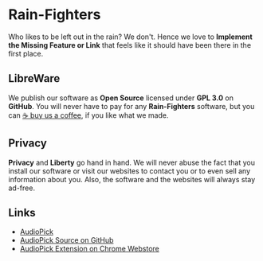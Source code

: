 # Rain-Fighters
Who likes to be left out in the rain? We don't. Hence we love to **Implement the Missing Feature or Link** that feels like it should have been there in the first place.

## LibreWare
We publish our software as **Open Source** licensed under **GPL 3.0** on **GitHub**. You will never have to pay for any **Rain-Fighters** software, but you can [&#9749;&nbsp;buy us a coffee](https://www.buymeacoffee.com/rainfighters), if you like what we made.

## Privacy
**Privacy** and **Liberty** go hand in hand. We will never abuse the fact that you install our software or visit our websites to contact you or to even sell any information about you. Also, the software and the websites will always stay ad-free.

## Links
 - [AudioPick](https://rain-fighters.github.io/AudioPick/)
 - [AudioPick Source on GitHub](https://github.com/rain-fighters/AudioPick/)
 - [AudioPick Extension on Chrome Webstore](https://chrome.google.com/webstore/detail/audiopick/gfhcppdamigjkficnjnhmnljljhagaha)
